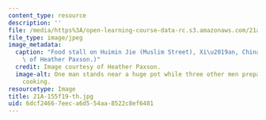 ```yaml
---
content_type: resource
description: ''
file: /media/https%3A/open-learning-course-data-rc.s3.amazonaws.com/21a-155-food-culture-politics-fall-2019/6dcf24667eeca6d554aa8522c8ef6481_21A-155f19-th.jpg
file_type: image/jpeg
image_metadata:
  caption: "Food stall on Huimin Jie (Muslim Street), Xi\u2019an, China. (Image courtesy\
    \ of Heather Paxson.)"
  credit: Image courtesy of Heather Paxson.
  image-alt: One man stands near a huge pot while three other men prepare food for
    cooking.
resourcetype: Image
title: 21A-155f19-th.jpg
uid: 6dcf2466-7eec-a6d5-54aa-8522c8ef6481
---
```

